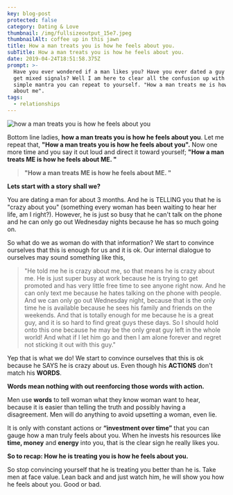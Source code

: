 ```yaml
---
key: blog-post
protected: false
category: Dating & Love
thumbnail: /img/fullsizeoutput_15e7.jpeg
thumbnailAlt: coffee up in this jawn
title: How a man treats you is how he feels about you.
subTitle: How a man treats you is how he feels about you.
date: 2019-04-24T18:51:58.375Z
prompt: >-
  Have you ever wondered if a man likes you? Have you ever dated a guy and you
  get mixed signals? Well I am here to clear all the confusion up with this
  simple mantra you can repeat to yourself. "How a man treats me is how he feels
  about me".
tags:
  - relationships
---
```

![how a man treats you is how he feels about you](/img/fullsizeoutput_15e7.jpeg)

Bottom line ladies, **how a man treats you is how he feels about you**. Let me repeat that, **"How a man treats you is how he feels about you".** Now one more time and you say it out loud and direct it toward yourself; **"How a man treats ME is how he feels about ME. "**

> **"How a man treats ME is how he feels about ME. "**

**Lets start with a story shall we?**

You are dating a man for about 3 months. And he is TELLING you that he is "crazy about you" (something every woman has been waiting to hear her life, am I right?). However, he is just so busy that he can't talk on the phone and he can only go out Wednesday nights because he has so much going on.

So what do we as woman do with that information? We start to convince ourselves that this is enough for us and it is ok. Our internal dialogue to ourselves may sound something like this,

> "He told me he is crazy about me, so that means he is crazy about me. He is just super busy at work because he is trying to get promoted and has very little free time to see anyone right now. And he can only text me because he hates talking on the phone with people. And we can only go out Wednesday night, because that is the only time he is available because he sees his family and friends on the weekends. And that is totally enough for me because he is a great guy, and it is so hard to find great guys these days. So I should hold onto this one because he may be the only great guy left in the whole world! And what if I let him go and then I am alone forever and regret not sticking it out with this guy."

Yep that is what we do! We start to convince ourselves that this is ok because he SAYS he is crazy about us. Even though his **ACTIONS** don't match his **WORDS**.

**Words mean nothing with out reenforcing those words with action.**

Men use **words** to tell woman what they know woman want to hear, because it is easier than telling the truth and possibly having a disagreement. Men will do anything to avoid upsetting a woman, even lie.

It is only with constant actions or **“investment over time”** that you can gauge how a man truly feels about you. When he invests his resources like **time, money** and **energy** into you, that is the clear sign he really likes you.

**So to recap: How he is treating you is how he feels about you.** 

So stop convincing yourself that he is treating you better than he is. Take men at face value. Lean back and and just watch him, he will show you how he feels about you. Good or bad.
